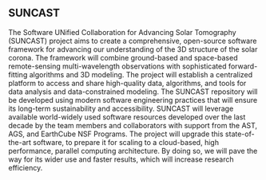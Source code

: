## SUNCAST
The Software UNified Collaboration for Advancing Solar Tomography (SUNCAST) project aims to create a comprehensive, open-source software framework for advancing our understanding of the 3D structure of the solar corona. The framework will combine ground-based and space-based remote-sensing multi-wavelength observations with sophisticated forward-fitting algorithms and 3D modeling. The project will establish a centralized platform to access and share high-quality data, algorithms, and tools for data analysis and data-constrained modeling.  The SUNCAST repository will be developed using modern software engineering practices that will ensure its long-term sustainability and accessibility. SUNCAST will leverage available world-widely used software resources developed over the last decade by the team members and collaborators with support from the AST, AGS, and EarthCube NSF Programs. The project will upgrade  this state-of-the-art software, to prepare it for scaling to a cloud-based, high performance, parallel computing architecture. By doing so, we will pave the way for its wider use and faster results, which will increase research efficiency.

<!--

**Here are some ideas to get you started:**

🙋‍♀️ A short introduction - what is your organization all about?
🌈 Contribution guidelines - how can the community get involved?
👩‍💻 Useful resources - where can the community find your docs? Is there anything else the community should know?
🍿 Fun facts - what does your team eat for breakfast?
🧙 Remember, you can do mighty things with the power of [Markdown](https://docs.github.com/github/writing-on-github/getting-started-with-writing-and-formatting-on-github/basic-writing-and-formatting-syntax)
-->
